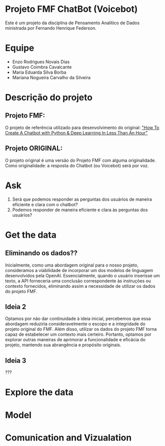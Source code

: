 # Projeto FMF ChatBot (Voicebot)
Este é um projeto da disciplina de Pensamento Analítico de Dados ministrada por Fernando Henrique Federson.

# Equipe 
  - Enzo Rodrigues Novais Dias
  - Gustavo Coimbra Cavalcante
  - Maria Eduarda Silva Borba
  - Mariana Nogueira Carvalho da Silveira

# Descrição do projeto
## Projeto FMF:
O projeto de referência utilizado para desenvolvimento do original: 
["How To Create A Chatbot with Python & Deep Learning In Less Than An Hour"](https://towardsdatascience.com/how-to-create-a-chatbot-with-python-deep-learning-in-less-than-an-hour-56a063bdfc44)

## Projeto ORIGINAL:
O projeto original é uma versão do Projeto FMF com alguma originalidade. Como originalidade: a resposta do Chatbot (ou Voicebot) será por voz.

# Ask
  1.  Será que podemos responder as perguntas dos usuários de maneira eficiente e clara com o chatbot?
  2. Podemos responder de maneira eficiente e clara às perguntas dos usuários?

# Get the data 

## Eliminando os dados??
Inicialmente, como uma abordagem original para o nosso projeto, consideramos a viabilidade de incorporar um dos modelos de linguagem desenvolvidos pela OpenAI. Essencialmente, quando o usuário inserisse um texto, a API forneceria uma conclusão correspondente às instruções ou contexto fornecidos, eliminando assim a necessidade de utilizar os dados do projeto FMF.

## Ideia 2
Optamos por não dar continuidade à ideia inicial, percebemos que essa abordagem reduziria consideravelmente o escopo e a integridade do projeto original do FMF. Além disso, utilizar os dados do projeto FMF torna capaz de estabelecer um contexto mais certeiro. Portanto, optamos por explorar outras maneiras de aprimorar a funcionalidade e eficácia do projeto, mantendo sua abrangência e propósito originais.

## Ideia 3
???

# Explore the data


# Model


# Comunication and Vizualation
